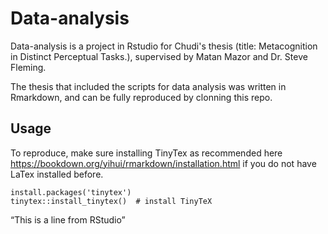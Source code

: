 # Data-analysis
Data-analysis is a project in Rstudio for Chudi's thesis (title: Metacognition in Distinct Perceptual Tasks.), supervised by Matan Mazor and Dr. Steve Fleming.

The thesis that included the scripts for data analysis was written in Rmarkdown, and can be fully reproduced by clonning this repo. 

## Usage
To reproduce, make sure installing TinyTex as recommended here https://bookdown.org/yihui/rmarkdown/installation.html if you do not have LaTex installed before.

```
install.packages('tinytex')
tinytex::install_tinytex()  # install TinyTeX
```

“This is a line from RStudio”
